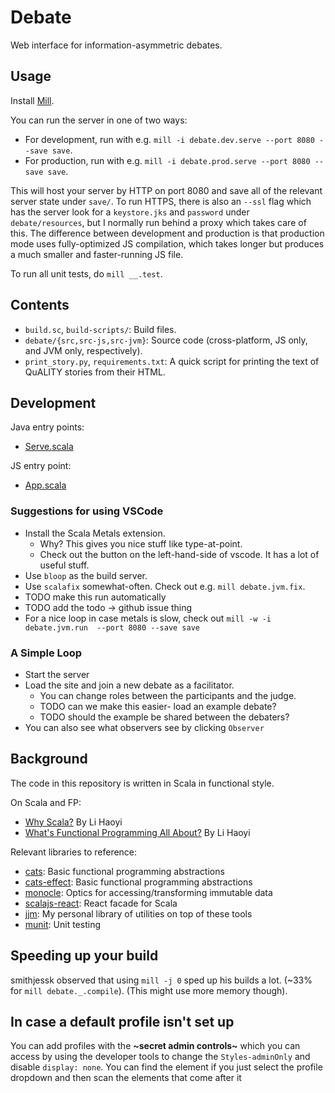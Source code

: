 # Debate
Web interface for information-asymmetric debates.

## Usage

Install [Mill](https://com-lihaoyi.github.io/mill/mill/Intro_to_Mill.html).

You can run the server in one of two ways:
* For development, run with e.g. `mill -i debate.dev.serve --port 8080 --save save`.
* For production, run with e.g. `mill -i debate.prod.serve --port 8080 --save save`.

This will host your server by HTTP on port 8080 and save all of the relevant server state under
`save/`.
To run HTTPS, there is also an `--ssl` flag which has the server look for a `keystore.jks` and
`password` under `debate/resources`, but I normally run behind a proxy which takes care of this.
The difference between development and production is that production mode uses fully-optimized JS
compilation, which takes longer but produces a much smaller and faster-running JS file.

To run all unit tests, do `mill __.test`.

## Contents

* `build.sc`, `build-scripts/`: Build files.
* `debate/{src,src-js,src-jvm}`: Source code (cross-platform, JS only, and JVM only, respectively).
* `print_story.py`, `requirements.txt`: A quick script for printing the text of QuALITY stories from
  their HTML.

## Development

Java entry points:
* [Serve.scala](debate/src-jvm/Serve.scala)

JS entry point:
* [App.scala](debate/src-js/App.scala)

### Suggestions for using VSCode

- Install the Scala Metals extension.
  - Why? This gives you nice stuff like type-at-point.
  - Check out the button on the left-hand-side of vscode. It has a lot of useful stuff.
- Use `bloop` as the build server.
- Use `scalafix` somewhat-often. Check out e.g. `mill debate.jvm.fix`.
 - TODO make this run automatically
 - TODO add the todo -> github issue thing
- For a nice loop in case metals is slow, check out `mill -w -i debate.jvm.run  --port 8080 --save save`

### A Simple Loop

- Start the server
- Load the site and join a new debate as a facilitator.
  - You can change roles between the participants and the judge.
  - TODO can we make this easier- load an example debate?
  - TODO should the example be shared between the debaters?
- You can also see what observers see by clicking `Observer`

## Background

The code in this repository is written in Scala in functional style.

On Scala and FP:
* [Why Scala?](http://www.lihaoyi.com/post/FromFirstPrinciplesWhyScala.html) By Li Haoyi
* [What's Functional Programming All About?](https://www.lihaoyi.com/post/WhatsFunctionalProgrammingAllAbout.html) By Li Haoyi

Relevant libraries to reference:
* [cats](https://typelevel.org/cats/): Basic functional programming abstractions
* [cats-effect](https://typelevel.org/cats-effect/): Basic functional programming abstractions
* [monocle](https://www.optics.dev/Monocle/): Optics for accessing/transforming immutable data
* [scalajs-react](https://github.com/japgolly/scalajs-react): React facade for Scala
* [jjm](https://github.com/julianmichael/jjm): My personal library of utilities on top of these tools
* [munit](https://scalameta.org/munit/): Unit testing

## Speeding up your build

smithjessk observed that using `mill -j 0` sped up his builds a lot. (~33% for `mill debate._.compile`).
(This might use more memory though).

## In case a default profile isn't set up

You can add profiles with the **~secret admin controls~** which you can access by using the developer tools to change the `Styles-adminOnly` and disable `display: none`. You can find the element if you just select the profile dropdown and then scan the elements that come after it
